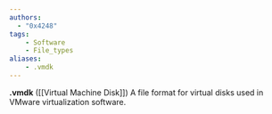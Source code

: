 ```yaml
---
authors:
  - "0x4248"
tags:
    - Software
    - File_types
aliases:
    - .vmdk
---
```

**.vmdk** ([[Virtual Machine Disk]]) A file format for virtual disks used in VMware virtualization software.
